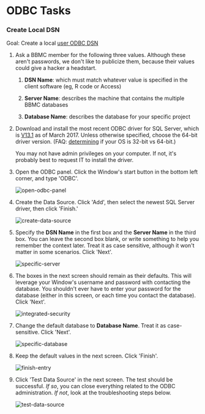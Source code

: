 # ODBC Tasks

### Create Local DSN

Goal: Create a local [user ODBC DSN](https://technet.microsoft.com/en-us/library/cc879308(v=sql.105).aspx)

1. Ask a BBMC member for the following three values.  Although these aren't passwords, we don't like to publicize them, because their values could give a hacker a headstart.

    1. **DSN Name**: which must match whatever value is specified in the client software (eg, R code or Access)

    1. **Server Name**: describes the machine that contains the multiple BBMC databases

    1. **Database Name**: describes the database for your specific project

1. Download and install the most recent ODBC driver for SQL Server, which is [V13.1](https://www.microsoft.com/en-us/download/details.aspx?id=53339) as of March 2017.  Unless otherwise specified, choose the 64-bit driver version.  (FAQ: [determining](https://support.microsoft.com/en-us/help/15056/windows-7-32-64-bit-faq) if your OS is 32-bit vs 64-bit.)

    You may not have admin privileges on your computer.  If not, it's probably best to request IT to install the driver.

1. Open the ODBC panel.  Click the Window's start button in the bottom left corner, and type 'ODBC'.  

    ![open-odbc-panel](images/open-odbc-panel.png)

1. Create the Data Source.  Click 'Add', then select the newest SQL Server driver, then click 'Finish.'

    ![create-data-source](images/create-data-source.png)

1. Specify the **DSN Name** in the first box and the **Server Name** in the third box.  You can leave the second box blank, or write something to help you remember the context later.  Treat it as case sensitive, although it won't matter in some scenarios.  Click 'Next'.

    ![specific-server](images/specific-server.png)

1. The boxes in the next screen should remain as their defaults.  This will leverage your Window's username and password with contacting the database.  You shouldn't ever have to enter your password for the database (either in this screen, or each time you contact the database).  Click 'Next'.

    ![integrated-security](images/integrated-security.png)

1. Change the default database to **Database Name**.  Treat it as case-sensitive.  Click 'Next'.

    ![specific-database](images/specific-database.png)

1. Keep the default values in the next screen.  Click 'Finish'.

    ![finish-entry](images/finish-entry.png)

1. Click 'Test Data Source' in the next screen.  The test should be successful.  *If so*, you can close everything related to the ODBC administration.  *If not*, look at the troubleshooting steps below.

    ![test-data-source](images/test-data-source.png)
